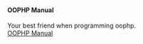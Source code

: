 #### OOPHP Manual

Your best friend when programming oophp.  
[OOPHP Manual](https://www.php.net/manual/en/)
